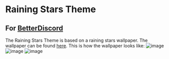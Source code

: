 # Raining Stars Theme
## For [BetterDiscord]("betterdiscord.app")
The Raining Stars Theme is based on a raining stars wallpaper. The wallpaper can be found [here](https://mylivewallpapers.com/fantasy/raining-stars-live-wallpaper/).
This is how the wallpaper looks like:
![image](https://user-images.githubusercontent.com/111630592/212694462-266835a5-3af0-40ce-8b7d-c249e686eb21.png)
![image](https://user-images.githubusercontent.com/111630592/212695937-0e8afa4c-ada9-46f7-a1b3-6b1c02c5c132.png)
![image](https://user-images.githubusercontent.com/111630592/212696099-8e58b672-1eaf-40ac-b2a8-78223ed38b93.png)
